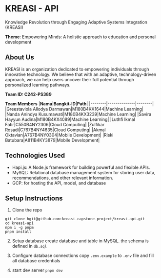# KREASI - API
Knowledge Revolution through Engaging Adaptive Systems Integration (KREASI)

**Theme**: Empowering Minds: A holistic approach to education and personal development

## **About Us**
KREASI is an organization dedicated to empowering individuals through innovative technology. We believe that with an adaptive, technology-driven approach, we can help users uncover their full potential through personalized learning pathways.

**Team ID: C242-PS389**

**Team Members**
|**Nama**|**Bangkit-ID**|**Path**|
|--------|--------------|--------|
|Greestaviola Allodya Darmawan|M180B4KX1644|Machine Learning|
|Nanda Anindya Kusumawati|M180B4KX3239|Machine Learning|
|Savira Hayyun Audina|M180B4KX4089|Machine Learning|
|Luthfi Ikmal Fatir|C550B4NY2306|Cloud Computing|
|Zulfikar Rosadi|C767B4NY4635|Cloud Computing|
|Akmal Oktavian|A767B4NY0304|Mobile Development|
|Riski Batubara|A811B4KY3879|Mobile Development|

## Technologies Used
- Hapi.js: A Node.js framework for building powerful and flexible APIs.
- MySQL: Relational database management system for storing user data, recommendations, and other relevant information.
- GCP: for hosting the API, model, and database

## Setup Instructions
1. Clone the repo

```
git clone hgit@github.com:kreasi-capstone-project/kreasi-api.git
cd kreasi-api
npm i -g pnpm
pnpm install
```

2. Setup database
create database and table in MySQL. the schema is defined in `db.sql`

3. Configure database connections
copy `.env.example` to `.env` file and fill all database credentials

4. start dev server
`pnpm dev`

